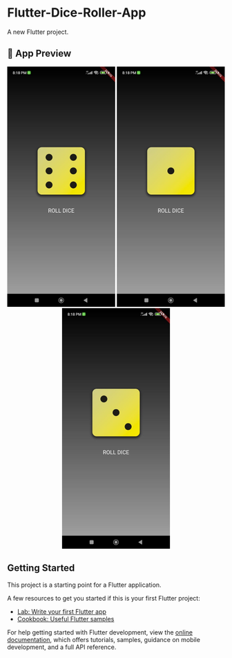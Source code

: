 # Flutter-Dice-Roller-App

A new Flutter project.

## 📸 App Preview
<p align="center">
  <img src="https://github.com/abdlsmd/Flutter-Dice-Roller-App/blob/main/image%20(1).jpeg" width="250"/>
  <img src="https://github.com/abdlsmd/Flutter-Dice-Roller-App/blob/main/image%20(2).jpeg" width="250"/>
  <img src="https://github.com/abdlsmd/Flutter-Dice-Roller-App/blob/main/image%20(3).jpeg" width="250"/>
</p>

## Getting Started

This project is a starting point for a Flutter application.

A few resources to get you started if this is your first Flutter project:

- [Lab: Write your first Flutter app](https://docs.flutter.dev/get-started/codelab)
- [Cookbook: Useful Flutter samples](https://docs.flutter.dev/cookbook)

For help getting started with Flutter development, view the
[online documentation](https://docs.flutter.dev/), which offers tutorials,
samples, guidance on mobile development, and a full API reference.
